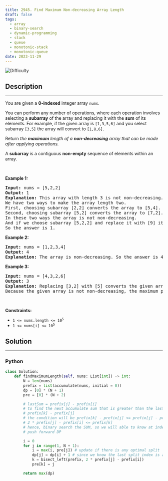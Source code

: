 ```yaml
---
title: 2945. Find Maximum Non-decreasing Array Length
draft: false
tags: 
  - array
  - binary-search
  - dynamic-programming
  - stack
  - queue
  - monotonic-stack
  - monotonic-queue
date: 2023-11-29
---
```


![Difficulty](https://img.shields.io/badge/Difficulty-Hard-blue.svg)

## Description

---
<p>You are given a <strong>0-indexed</strong> integer array <code>nums</code>.</p>

<p>You can perform any number of operations, where each operation involves selecting a <strong>subarray</strong> of the array and replacing it with the <strong>sum</strong> of its elements. For example, if the given array is <code>[1,3,5,6]</code> and you select subarray <code>[3,5]</code> the array will convert to <code>[1,8,6]</code>.</p>

<p>Return <em>the </em><strong><em>maximum</em></strong><em> length of a </em><strong><em>non-decreasing</em></strong><em> array that can be made after applying operations.</em></p>

<p>A <strong>subarray</strong> is a contiguous <strong>non-empty</strong> sequence of elements within an array.</p>

<p>&nbsp;</p>
<p><strong>Example 1:</strong></p>

<pre>
<strong>Input:</strong> nums = [5,2,2]
<strong>Output:</strong> 1
<strong>Explanation:</strong> This array with length 3 is not non-decreasing.
We have two ways to make the array length two.
First, choosing subarray [2,2] converts the array to [5,4].
Second, choosing subarray [5,2] converts the array to [7,2].
In these two ways the array is not non-decreasing.
And if we choose subarray [5,2,2] and replace it with [9] it becomes non-decreasing. 
So the answer is 1.
</pre>

<p><strong>Example 2:</strong></p>

<pre>
<strong>Input:</strong> nums = [1,2,3,4]
<strong>Output:</strong> 4
<strong>Explanation:</strong> The array is non-decreasing. So the answer is 4.
</pre>

<p><strong>Example 3:</strong></p>

<pre>
<strong>Input:</strong> nums = [4,3,2,6]
<strong>Output:</strong> 3
<strong>Explanation:</strong> Replacing [3,2] with [5] converts the given array to [4,5,6] that is non-decreasing.
Because the given array is not non-decreasing, the maximum<!-- notionvc: 3447a505-d1ee-4411-8cae-e52162f53a55 --> possible answer is 3.</pre>

<p>&nbsp;</p>
<p><strong>Constraints:</strong></p>

<ul>
	<li><code>1 &lt;= nums.length &lt;= 10<sup>5</sup></code></li>
	<li><code>1 &lt;= nums[i] &lt;= 10<sup>5</sup></code></li>
</ul>


## Solution

---
### Python
``` py title='find-maximum-non-decreasing-array-length'
class Solution:
    def findMaximumLength(self, nums: List[int]) -> int:
        N = len(nums)
        prefix = list(accumulate(nums, initial = 0))
        dp = [0] * (N + 1)
        pre = [0] * (N + 2)

        # lastSum = prefix[j] - prefix[i]
        # to find the next accumulate sum that is greater than the lastSum, let's say at index k
        # prefix[k] - prefix[j]
        # the condition will be prefix[k] - prefix[j] <= prefix[j] - prefix[i]
        # 2 * prefix[j] - prefix[i] <= prefix[k]
        # hence, binary search the SUM, so we will able to know at index k, we will able to split from the index (pre[k])
        # push forward DP

        i = 0
        for j in range(1, N + 1):
            i = max(i, pre[j]) # update if there is any optimal split
            dp[j] = dp[i] + 1 # since we know the last split index is at i, we can update the dp array
            k = bisect_left(prefix, 2 * prefix[j] - prefix[i])
            pre[k] = j

        return max(dp)

```

